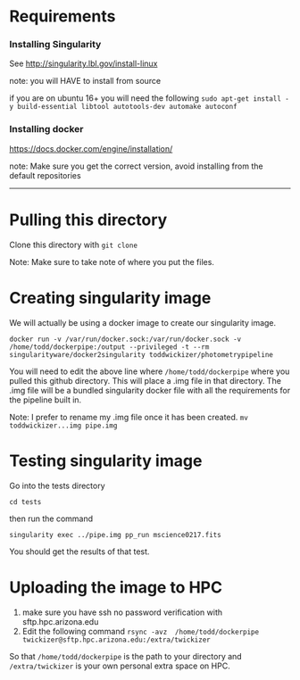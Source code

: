 



# Requirements #

### Installing Singularity ###

See http://singularity.lbl.gov/install-linux

note: you will HAVE to install from source

if you are on ubuntu 16+ you will need the following
`sudo apt-get install -y build-essential libtool autotools-dev automake autoconf`

### Installing docker ###
https://docs.docker.com/engine/installation/

note: Make sure you get the correct version, avoid installing from the default repositories




--------------------------------------------------------------------------------------------



# Pulling this directory #

Clone this directory with `git clone`

Note: Make sure to take note of where you put the files.

# Creating singularity image #

We will actually be using a docker image to create our singularity image. 

`docker run -v /var/run/docker.sock:/var/run/docker.sock -v /home/todd/dockerpipe:/output --privileged -t --rm singularityware/docker2singularity toddwickizer/photometrypipeline `

You will need to edit the above line where `/home/todd/dockerpipe` where you pulled this github directory. 
This will place a .img file in that directory. The .img file will be a bundled singularity docker file with all the requirements for the pipeline built in. 

Note: I prefer to rename my .img file once it has been created. `mv toddwickizer...img pipe.img`


# Testing singularity image #

Go into the tests directory

`cd tests`

then run the command

`singularity exec ../pipe.img pp_run mscience0217.fits`


You should get the results of that test.


# Uploading the image to HPC #
1. make sure you have ssh no password verification with sftp.hpc.arizona.edu
2. Edit the following command `rsync -avz  /home/todd/dockerpipe twickizer@sftp.hpc.arizona.edu:/extra/twickizer`

So that `/home/todd/dockerpipe` is the path to your directory and `/extra/twickizer` is your own personal extra space on HPC.

